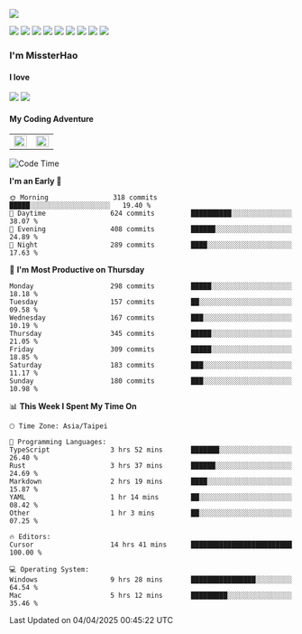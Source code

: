 ![](https://komarev.com/ghpvc/?username=MissterHao&color=ff69b4)

[![](https://img.shields.io/badge/Amazon%20AWS-%23232F3E?logo=amazon-aws&logoColor=white&style=for-the-badge)](https://aws.amazon.com/)
[![](https://img.shields.io/badge/Python-3776AB?style=for-the-badge&logo=python&logoColor=white)](https://www.djangoproject.com/)
[![](https://img.shields.io/badge/Django-092E20?style=for-the-badge&logo=django&logoColor=white)](https://www.python.org/)
[![](https://img.shields.io/badge/Rust-%23EB6400?style=for-the-badge&logo=rust&logoColor=white)](https://www.python.org/)
[![](https://img.shields.io/badge/Flask-23232F3E?style=for-the-badge&logo=flask&logoColor=white)](https://flask.palletsprojects.com/en/2.1.x/)
[![](https://img.shields.io/badge/go-%2300ADD8.svg?&style=for-the-badge&logo=go&logoColor=white)](https://golang.org/)
[![](https://img.shields.io/badge/javascript-%23F7DF1E.svg?&style=for-the-badge&logo=javascript&logoColor=black)](https://www.javascript.com/)
[![](https://img.shields.io/badge/mysql-%234479A1.svg?&style=for-the-badge&logo=mysql&logoColor=white)](https://www.mysql.com/)
[![](https://img.shields.io/badge/docker-%232496ED.svg?&style=for-the-badge&logo=docker&logoColor=white)](https://www.docker.com/)

### I'm MissterHao

#### I love  
![](https://img.shields.io/badge/Netflix-E50914?style=for-the-badge&logo=netflix&logoColor=white)
![](https://img.shields.io/badge/YouTube-FF0000?style=for-the-badge&logo=youtube&logoColor=white)

#### My Coding Adventure
<!-- Readme stats -->
<!-- https://github.com/anuraghazra/github-readme-stats -->
<table>
<tr>
    <td valign="top" width="50%">
    <img src="https://github-readme-stats.vercel.app/api?username=MissterHao&hide_border=true&show_icons=true&locale=en" align="left" style="width: 100%" />
    </td>
    <td valign="top" width="50%">
    <img src="https://github-readme-stats.vercel.app/api/top-langs?username=MissterHao&hide_border=true&show_icons=true&locale=en&layout=compact" align="left" style="width: 100%" />
    </td>
</tr>
</table>  


<!--START_SECTION:waka-->
![Code Time](http://img.shields.io/badge/Code%20Time-2%2C138%20hrs%2049%20mins-blue)

**I'm an Early 🐤** 

```text
🌞 Morning                318 commits         █████░░░░░░░░░░░░░░░░░░░░   19.40 % 
🌆 Daytime                624 commits         ██████████░░░░░░░░░░░░░░░   38.07 % 
🌃 Evening                408 commits         ██████░░░░░░░░░░░░░░░░░░░   24.89 % 
🌙 Night                  289 commits         ████░░░░░░░░░░░░░░░░░░░░░   17.63 % 
```
📅 **I'm Most Productive on Thursday** 

```text
Monday                   298 commits         █████░░░░░░░░░░░░░░░░░░░░   18.18 % 
Tuesday                  157 commits         ██░░░░░░░░░░░░░░░░░░░░░░░   09.58 % 
Wednesday                167 commits         ███░░░░░░░░░░░░░░░░░░░░░░   10.19 % 
Thursday                 345 commits         █████░░░░░░░░░░░░░░░░░░░░   21.05 % 
Friday                   309 commits         █████░░░░░░░░░░░░░░░░░░░░   18.85 % 
Saturday                 183 commits         ███░░░░░░░░░░░░░░░░░░░░░░   11.17 % 
Sunday                   180 commits         ███░░░░░░░░░░░░░░░░░░░░░░   10.98 % 
```


📊 **This Week I Spent My Time On** 

```text
🕑︎ Time Zone: Asia/Taipei

💬 Programming Languages: 
TypeScript               3 hrs 52 mins       ███████░░░░░░░░░░░░░░░░░░   26.40 % 
Rust                     3 hrs 37 mins       ██████░░░░░░░░░░░░░░░░░░░   24.69 % 
Markdown                 2 hrs 19 mins       ████░░░░░░░░░░░░░░░░░░░░░   15.87 % 
YAML                     1 hr 14 mins        ██░░░░░░░░░░░░░░░░░░░░░░░   08.42 % 
Other                    1 hr 3 mins         ██░░░░░░░░░░░░░░░░░░░░░░░   07.25 % 

🔥 Editors: 
Cursor                   14 hrs 41 mins      █████████████████████████   100.00 % 

💻 Operating System: 
Windows                  9 hrs 28 mins       ████████████████░░░░░░░░░   64.54 % 
Mac                      5 hrs 12 mins       █████████░░░░░░░░░░░░░░░░   35.46 % 
```


 Last Updated on 04/04/2025 00:45:22 UTC
<!--END_SECTION:waka-->

<!--
**MissterHao/MissterHao** is a ✨ _special_ ✨ repository because its `README.md` (this file) appears on your GitHub profile.

Here are some ideas to get you started:

- 🔭 I’m currently working on ...
- 🌱 I’m currently learning ...
- 👯 I’m looking to collaborate on ...
- 🤔 I’m looking for help with ...
- 💬 Ask me about ...
- 📫 How to reach me: ...
- 😄 Pronouns: ...
- ⚡ Fun fact: ...
-->
